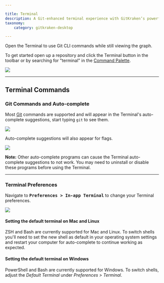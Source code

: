 ```yaml
---

title: Terminal
description: A Git-enhanced terminal experience with GitKraken’s powerful visual Git commit graph
taxonomy:
    category: gitkraken-desktop

---
```


Open the Terminal to use Git CLI commands while still viewing the graph.

To get started open up a repository and click the Terminal <i class="fa fa-terminal" aria-hidden="true"></i> button in the toolbar or by searching for "terminal" in the <a href="/working-with-repositories/command-palette">Command Palette</a>.

<img src="/wp-content/uploads/terminal-button-2025.png" srcset="/wp-content/uploads/terminal-button-2025@2x.png" class="help-center-img img-bordered">


---

## Terminal Commands

### Git Commands and Auto-complete
Most <a href="https://git-scm.com/" target="_blank">Git</a> commands are supported and will appear in the Terminal's auto-complete suggestions, start typing `git` to see them.  

<img src="/wp-content/uploads/autocomplete-suggestions.png" class="help-center-img img-bordered">

Auto-complete suggestions will also appear for flags.

<img src="/wp-content/uploads/autocomplete-suggestions-flags.png" class="help-center-img img-bordered">

<div class='callout callout--warning'>
    <p><strong>Note:</strong> Other auto-complete programs can cause the Terminal auto-complete suggestions to not work. You may need to uninstall or disable these programs before using the Terminal.</p>
</div>

---

### Terminal Preferences 

Navigate to <kbd><strong>Preferences > In-app Terminal</strong></kbd> to change your Terminal preferences.

<img src="/wp-content/uploads/terminal-preferences-2025.png" srcset="/wp-content/uploads/terminal-preferences-2025@2x.png" class="help-center-img img-bordered">

#### Setting the default terminal on Mac and Linux

ZSH and Bash are currently supported for Mac and Linux. To switch shells you'll need to set the new shell as default in your operating system settings and restart your computer for auto-complete to continue working as expected.

#### Setting the default terminal on Windows

PowerShell and Bash are currently supported for Windows. To switch shells, adjust the _Default Terminal_ under <em class='context-menu'>Preferences > Terminal</em>.